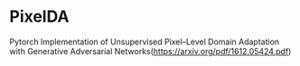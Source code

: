 # PixelDA
Pytorch Implementation of Unsupervised Pixel–Level Domain Adaptation with Generative Adversarial Networks(https://arxiv.org/pdf/1612.05424.pdf)
